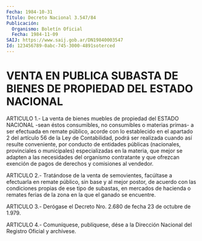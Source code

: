 ```yaml
---
Fecha: 1984-10-31
Título: Decreto Nacional 3.547/84
Publicación:
  Organismo: Boletín Oficial
  Fecha: 1984-11-09
SAIJ: https://www.saij.gob.ar/DN19840003547
Id: 123456789-0abc-745-3000-4891soterced
---
```

# VENTA EN PUBLICA SUBASTA DE BIENES DE PROPIEDAD DEL ESTADO NACIONAL

<a id="1"></a>
ARTICULO  1.-  La  venta  de bienes muebles de propiedad del ESTADO NACIONAL  -sean  éstos  consumibles,   no  consumibles  o  materias primas-  a  ser  efectuada  en  remate  público,    acorde  con  lo establecido  en  el  apartado  2  del  artículo  56  de  la Ley  de Contabilidad,  podrá  ser realizada cuando así resulte conveniente, por  conducto de entidades  públicas  (nacionales,  provinciales  o municipales)  especializadas  en la materia, que mejor se adapten a las necesidades del organismo contratante  y  que ofrezcan exención de pagos de derechos y comisiones al vendedor.

<a id="2"></a>
ARTICULO  2.-  Tratándose  de  la venta de semovientes, facúltase a efectuarla  en remate público, sin  base  y  al  mejor  postor,  de acuerdo con las  condiciones  propias  de  ese tipo de subastas, en mercados  de hacienda o remates ferias de la  zona  en  la  que  el ganado se encuentre.

<a id="3"></a>
ARTICULO  3.- Derógase el Decreto Nro. 2.680 de fecha 23 de octubre de 1.979.

<a id="4"></a>
ARTICULO  4.- Comuníquese, publíquese, dése a la Dirección Nacional del Registro Oficial y archívese.